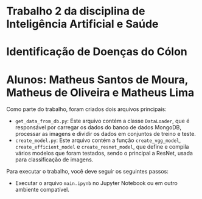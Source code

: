 # Trabalho 2 da disciplina de Inteligência Artificial e Saúde
# Identificação de Doenças do Cólon
# Alunos: Matheus Santos de Moura, Matheus de Oliveira e Matheus Lima

Como parte do trabalho, foram criados dois arquivos principais:
- `get_data_from_db.py`: Este arquivo contém a classe `DataLoader`, que é responsável por carregar os dados do banco de dados MongoDB, processar as imagens e dividir os dados em conjuntos de treino e teste.
- `create_model.py`: Este arquivo contém a função `create_vgg_model`, `create_efficient_model` e `create_resnet_model`, que define e compila vários modelos que foram testados, sendo o principal a ResNet, usada para classificação de imagens.

Para executar o trabalho, você deve seguir os seguintes passos:
- Executar o arquivo `main.ipynb` no Jupyter Notebook ou em outro ambiente compatível.

